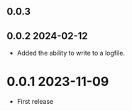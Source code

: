 ## 0.0.3

## 0.0.2 2024-02-12
* Added the ability to write to a logfile.

# 0.0.1 2023-11-09
* First release
